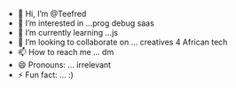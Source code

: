 - 👋 Hi, I’m @Teefred
- 👀 I’m interested in ...prog debug  saas
- 🌱 I’m currently learning ...js
- 💞️ I’m looking to collaborate on ... creatives 4 African tech
- 📫 How to reach me ... dm
- 😄 Pronouns: ...  irrelevant
- ⚡ Fun fact: ... :)

<!---
Teefred/Teefred is a ✨ special ✨ repository because its `README.md` (this file) appears on your GitHub profile.
You can click the Preview link to take a look at your changes.
--->
